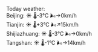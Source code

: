 Today weather:  
Beijing: ☀️ 🌡️-3°C 🌬️→0km/h  
Tianjin: ☀️ 🌡️+3°C 🌬️↗15km/h  
Shijiazhuang: ☀️ 🌡️-3°C 🌬️→0km/h  
Tangshan: ☀️ 🌡️-1°C 🌬️→14km/h  

